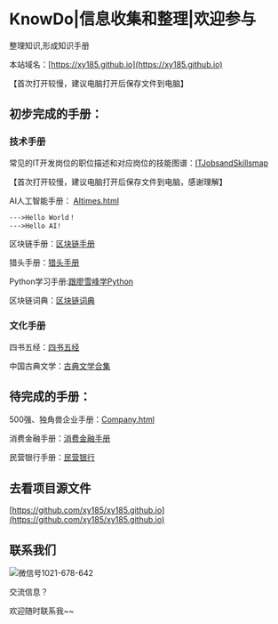 # KnowDo|信息收集和整理|欢迎参与


整理知识,形成知识手册

本站域名：[https://xy185.github.io](https://xy185.github.io)

【首次打开较慢，建议电脑打开后保存文件到电脑】


## 初步完成的手册：

### 技术手册

常见的IT开发岗位的职位描述和对应岗位的技能图谱：[ITJobsandSkillsmap](https://xy185.github.io/tech/ITJobsandSkillsmap20190514.html) 

【首次打开较慢，建议电脑打开后保存文件到电脑，感谢理解】

AI人工智能手册：
[AItimes.html](https://xy185.github.io/tech/AI/AItimes20190122.html)

```markdown
--->Hello World！
--->Hello AI!
```

区块链手册：[区块链手册](https://xy185.github.io/tech/blockchain/blockchainguidebook20181215.html)

猎头手册：[猎头手册](https://xy185.github.io/HRM/hunter20181225.html)


Python学习手册:[跟廖雪峰学Python](https://xy185.github.io/tech/learnpythonwithlxf20181108.html)

区块链词典：[区块链词典](https://xy185.github.io/tech/blockchain/blockchaindictionary20181119.html)




### 文化手册

四书五经：[四书五经](https://xy185.github.io/culture/china/9classicbookofChina20181219.html)

中国古典文学：[古典文学合集](https://xy185.github.io/culture/china/gudianwenxue20181220.html)

## 待完成的手册：


500强、独角兽企业手册：[Company.html](https://xy185.github.io/company/companys20190220.html)

消费金融手册：[消费金融手册](https://xy185.github.io/fi/consumerfinance/consumerfinance20181224.html)

民营银行手册：[民营银行](https://xy185.github.io/fi/bank/pbanks20181227.html)



## 去看项目源文件

[https://github.com/xy185/xy185.github.io](https://github.com/xy185/xy185.github.io)

## 联系我们

![微信号1021-678-642](https://upload-images.jianshu.io/upload_images/14217605-2b7ffa03c644ba1e.jpg?imageMogr2/auto-orient/strip%7CimageView2/2/w/181/format/webp)

交流信息？

欢迎随时联系我~~


